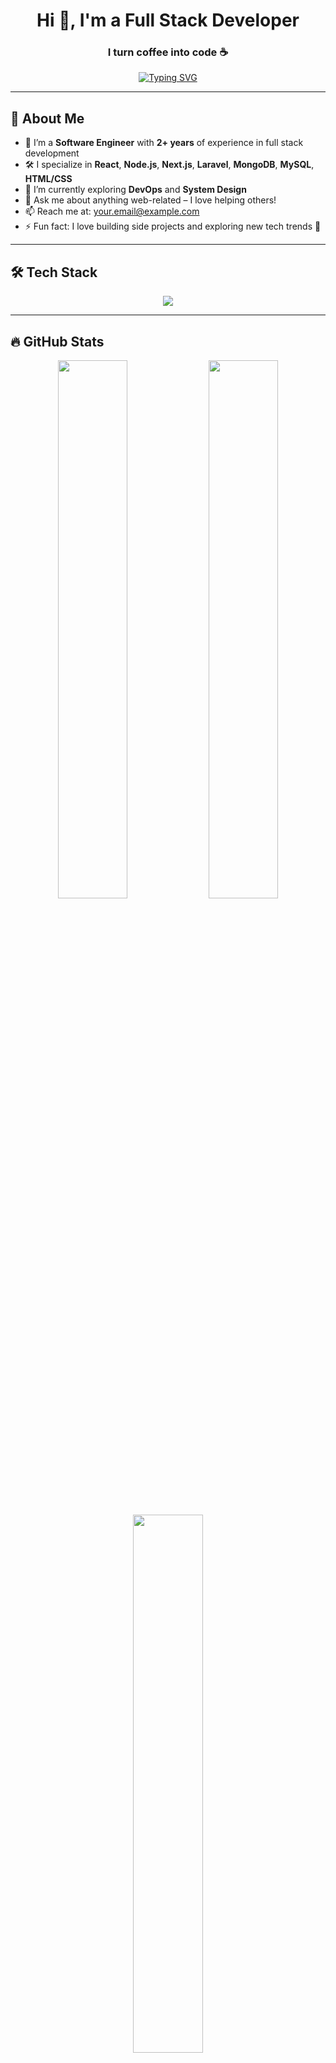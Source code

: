 <!-- Banner -->
<h1 align="center">Hi 👋, I'm a Full Stack Developer</h1>
<h3 align="center">I turn coffee into code ☕</h3>

<!-- Typing animation -->
<p align="center">
  <a href="https://github.com/yourusername">
    <img src="https://readme-typing-svg.demolab.com?font=Fira+Code&pause=1000&center=true&vCenter=true&width=435&lines=Software+Engineer+%F0%9F%92%BB;Full+Stack+Web+Developer+%F0%9F%92%A1;React+%7C+Node+%7C+Next+%7C+Laravel+%7C+MongoDB+%7C+MySQL" alt="Typing SVG" />
  </a>
</p>

---

## 🚀 About Me

- 🔭 I’m a **Software Engineer** with **2+ years** of experience in full stack development  
- 🛠️ I specialize in **React**, **Node.js**, **Next.js**, **Laravel**, **MongoDB**, **MySQL**, **HTML/CSS**
- 🌱 I’m currently exploring **DevOps** and **System Design**
- 💬 Ask me about anything web-related – I love helping others!
- 📫 Reach me at: [your.email@example.com](mailto:your.email@example.com)
- ⚡ Fun fact: I love building side projects and exploring new tech trends 🚀

---

## 🛠️ Tech Stack

<p align="center">
  <img src="https://skillicons.dev/icons?i=html,css,js,ts,react,next,nodejs,laravel,mongodb,mysql,express,git,github,vscode" />
</p>

---

## 🔥 GitHub Stats

<p align="center">
  <img src="https://github-readme-stats.vercel.app/api?username=yourusername&show_icons=true&theme=tokyonight&hide_border=true" width="47%" />
  <img src="https://github-readme-streak-stats.herokuapp.com?user=yourusername&theme=tokyonight&hide_border=true" width="47%" />
</p>

<p align="center">
  <img src="https://github-readme-stats.vercel.app/api/top-langs/?username=yourusername&layout=compact&theme=tokyonight&hide_border=true" width="47%" />
</p>

---

## 📂 Featured Projects

- 🧠 [**SmartTask Manager**](https://github.com/yourusername/smarttask) – A task manager app built with React + Node
- 💼 [**Portfolio Website**](https://github.com/yourusername/portfolio) – A sleek portfolio built with Next.js and TailwindCSS
- 📈 [**Analytics Dashboard**](https://github.com/yourusername/dashboard) – A real-time dashboard with MongoDB + Chart.js

---

## 🌐 Let's Connect

<p align="center">
  <a href="https://linkedin.com/in/yourusername" target="_blank">
    <img src="https://img.shields.io/badge/-LinkedIn-blue?style=for-the-badge&logo=linkedin&logoColor=white"/>
  </a>
  <a href="https://twitter.com/yourusername" target="_blank">
    <img src="https://img.shields.io/badge/-Twitter-blue?style=for-the-badge&logo=twitter&logoColor=white"/>
  </a>
  <a href="mailto:your.email@example.com">
    <img src="https://img.shields.io/badge/-Email-c14438?style=for-the-badge&logo=gmail&logoColor=white"/>
  </a>
  <a href="https://yourportfolio.com">
    <img src="https://img.shields.io/badge/-Portfolio-black?style=for-the-badge&logo=github&logoColor=white"/>
  </a>
</p>

---

> ⭐ *Don't forget to star your favorite projects and follow me for more!*

